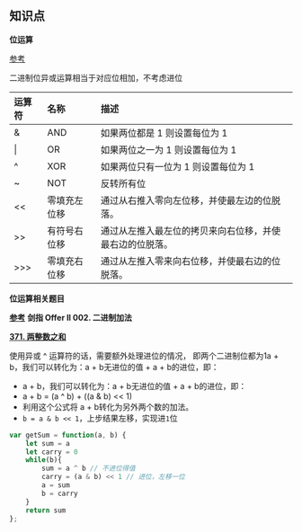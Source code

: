 ## 知识点

**位运算**

[参考](https://juejin.cn/post/6923563274822746126)

二进制位异或运算相当于对应位相加，不考虑进位

| 运算符 | 名称         | 描述                                                     |
| :----- | :----------- | :------------------------------------------------------- |
| &      | AND          | 如果两位都是 1 则设置每位为 1                            |
| \|     | OR           | 如果两位之一为 1 则设置每位为 1                          |
| ^      | XOR          | 如果两位只有一位为 1 则设置每位为 1                      |
| ~      | NOT          | 反转所有位                                               |
| <<     | 零填充左位移 | 通过从右推入零向左位移，并使最左边的位脱落。             |
| >>     | 有符号右位移 | 通过从左推入最左位的拷贝来向右位移，并使最右边的位脱落。 |
| >>>    | 零填充右位移 | 通过从左推入零来向右位移，并使最右边的位脱落。           |

**位运算相关题目**

**[参考](https://leetcode.cn/problems/sum-of-two-integers/solution/gong-shui-san-xie-shi-yong-wei-yun-suan-4hpb7/)**
**剑指 Offer II 002. 二进制加法**

**[371. 两整数之和](https://leetcode.cn/problems/sum-of-two-integers/)**

使用异或 ^ 运算符的话，需要额外处理进位的情况， 即两个二进制位都为1a + b，我们可以转化为：a + b无进位的值 + a + b的进位，即：

- a + b，我们可以转化为：a + b无进位的值 + a + b的进位，即：
- a + b = (a ^ b) + ((a & b) << 1)
- 利用这个公式将 a + b转化为另外两个数的加法。
- `b = a & b << 1`，上步结果左移，实现进`1`位

```js
var getSum = function(a, b) {
    let sum = a
    let carry = 0
    while(b){
        sum = a ^ b // 不进位得值
        carry = (a & b) << 1 // 进位，左移一位
        a = sum
        b = carry
    }
    return sum
};
```

